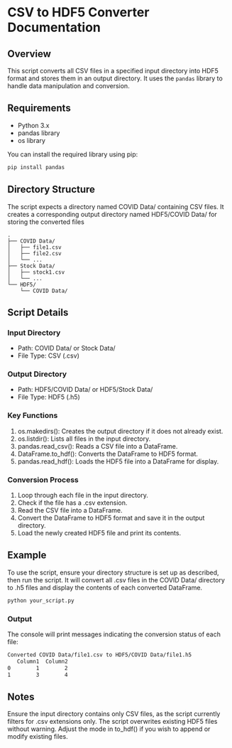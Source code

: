 # CSV to HDF5 Converter Documentation

## Overview

This script converts all CSV files in a specified input directory into HDF5 format and stores them in an output directory. It uses the `pandas` library to handle data manipulation and conversion.

## Requirements

- Python 3.x
- pandas library
- os library

You can install the required library using pip:

```bash
pip install pandas
```
## Directory Structure
The script expects a directory named COVID Data/ containing CSV files. It creates a corresponding output directory named HDF5/COVID Data/ for storing the converted files
```
.
├── COVID Data/
│   ├── file1.csv
│   ├── file2.csv
│   └── ...
├── Stock Data/
│   ├── stock1.csv
│   └── ...
└── HDF5/
    └── COVID Data/
```

## Script Details
### Input Directory
- Path: COVID Data/ or Stock Data/
- File Type: CSV (.csv)
### Output Directory
- Path: HDF5/COVID Data/ or HDF5/Stock Data/
- File Type: HDF5 (.h5)

### Key Functions
1. os.makedirs(): Creates the output directory if it does not already exist.
2. os.listdir(): Lists all files in the input directory.
3. pandas.read_csv(): Reads a CSV file into a DataFrame.
4. DataFrame.to_hdf(): Converts the DataFrame to HDF5 format.
5. pandas.read_hdf(): Loads the HDF5 file into a DataFrame for display.

### Conversion Process
1. Loop through each file in the input directory.
2. Check if the file has a .csv extension.
3. Read the CSV file into a DataFrame.
4. Convert the DataFrame to HDF5 format and save it in the output directory.
5. Load the newly created HDF5 file and print its contents.

## Example
To use the script, ensure your directory structure is set up as described, then run the script. It will convert all .csv files in the COVID Data/ directory to .h5 files and display the contents of each converted DataFrame.

```bash
python your_script.py
```
### Output

The console will print messages indicating the conversion status of each file:

```bash
Converted COVID Data/file1.csv to HDF5/COVID Data/file1.h5
   Column1  Column2
0        1        2
1        3        4
```

## Notes
Ensure the input directory contains only CSV files, as the script currently filters for .csv extensions only.
The script overwrites existing HDF5 files without warning. Adjust the mode in to_hdf() if you wish to append or modify existing files.